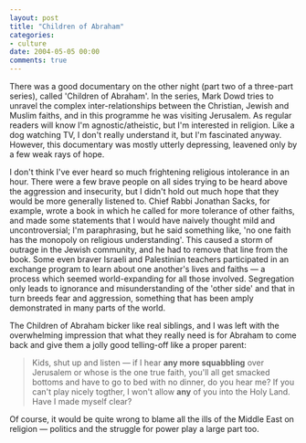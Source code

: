 ```yaml
---
layout: post
title: "Children of Abraham"
categories:
- culture
date: 2004-05-05 00:00
comments: true
---
```


<p>There was a good documentary on the other night (part two of a three-part series), called 'Children of Abraham'. In the series, Mark Dowd tries to unravel the complex inter-relationships between the Christian, Jewish and Muslim faiths, and in this programme he was visiting Jerusalem. As regular readers will know I'm agnostic/atheistic, but I'm interested in religion. Like a dog watching TV, I don't really understand it, but I'm fascinated anyway. However, this  documentary was mostly utterly depressing, leavened only by a few weak rays of hope.</p>

<p>I don't think I've ever heard so much frightening religious intolerance in an hour. There were a few brave people on all sides trying to be heard above the aggression and insecurity, but I didn't hold out much hope that they would be more generally listened to. Chief Rabbi Jonathan Sacks, for example, wrote a book in which he called for more tolerance of other faiths, and made some statements that I would have naively thought mild and uncontroversial; I'm paraphrasing, but he said something like, 'no one faith has the monopoly on religious understanding'. This caused a storm of outrage in the Jewish community, and he had to remove that line from the book. Some even braver Israeli and Palestinian teachers participated in an exchange program to learn about one another's lives and faiths &mdash; a process which seemed world-expanding for all those involved. Segregation only leads to ignorance and misunderstanding of the 'other side' and that in turn breeds fear and aggression, something that has been amply demonstrated in many parts of the world.</p><p>The Children of Abraham bicker like real siblings, and I was left with the overwhelming impression that what they really need is for Abraham to come back and give them a jolly good telling-off like a proper parent:</p><blockquote><p>Kids, shut up and listen &mdash; if I hear <strong>any more squabbling</strong> over Jerusalem or whose is the one true faith, you'll all get smacked bottoms and have to go to bed with no dinner, do you hear me? If you can't play nicely togther, I won't allow <strong>any</strong> of you into the Holy Land. Have I made myself clear?</p></blockquote><p>Of course, it would be quite wrong to blame all the ills of the Middle East on religion &mdash; politics and the struggle for power play a large part too.</p>
